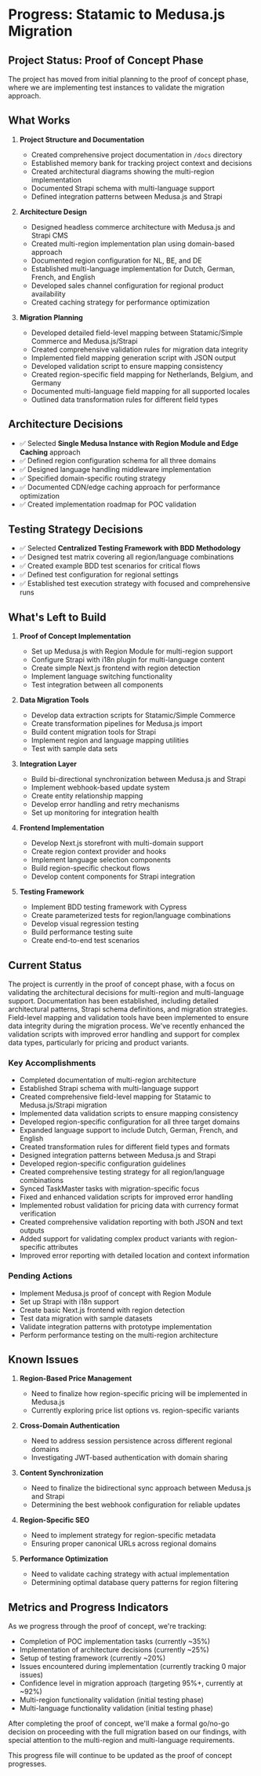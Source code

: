 # Progress: Statamic to Medusa.js Migration

## Project Status: Proof of Concept Phase

The project has moved from initial planning to the proof of concept phase, where we are implementing test instances to validate the migration approach.

## What Works

1. **Project Structure and Documentation**
   - Created comprehensive project documentation in `/docs` directory
   - Established memory bank for tracking project context and decisions
   - Created architectural diagrams showing the multi-region implementation
   - Documented Strapi schema with multi-language support
   - Defined integration patterns between Medusa.js and Strapi

2. **Architecture Design**
   - Designed headless commerce architecture with Medusa.js and Strapi CMS
   - Created multi-region implementation plan using domain-based approach
   - Documented region configuration for NL, BE, and DE
   - Established multi-language implementation for Dutch, German, French, and English
   - Developed sales channel configuration for regional product availability
   - Created caching strategy for performance optimization

3. **Migration Planning**
   - Developed detailed field-level mapping between Statamic/Simple Commerce and Medusa.js/Strapi
   - Created comprehensive validation rules for migration data integrity
   - Implemented field mapping generation script with JSON output
   - Developed validation script to ensure mapping consistency
   - Created region-specific field mapping for Netherlands, Belgium, and Germany
   - Documented multi-language field mapping for all supported locales
   - Outlined data transformation rules for different field types

## Architecture Decisions
- ✅ Selected **Single Medusa Instance with Region Module and Edge Caching** approach
- ✅ Defined region configuration schema for all three domains
- ✅ Designed language handling middleware implementation
- ✅ Specified domain-specific routing strategy
- ✅ Documented CDN/edge caching approach for performance optimization
- ✅ Created implementation roadmap for POC validation

## Testing Strategy Decisions
- ✅ Selected **Centralized Testing Framework with BDD Methodology**
- ✅ Designed test matrix covering all region/language combinations
- ✅ Created example BDD test scenarios for critical flows
- ✅ Defined test configuration for regional settings
- ✅ Established test execution strategy with focused and comprehensive runs

## What's Left to Build

1. **Proof of Concept Implementation**
   - Set up Medusa.js with Region Module for multi-region support
   - Configure Strapi with i18n plugin for multi-language content
   - Create simple Next.js frontend with region detection
   - Implement language switching functionality
   - Test integration between all components

2. **Data Migration Tools**
   - Develop data extraction scripts for Statamic/Simple Commerce
   - Create transformation pipelines for Medusa.js import
   - Build content migration tools for Strapi
   - Implement region and language mapping utilities
   - Test with sample data sets

3. **Integration Layer**
   - Build bi-directional synchronization between Medusa.js and Strapi
   - Implement webhook-based update system
   - Create entity relationship mapping
   - Develop error handling and retry mechanisms
   - Set up monitoring for integration health

4. **Frontend Implementation**
   - Develop Next.js storefront with multi-domain support
   - Create region context provider and hooks
   - Implement language selection components
   - Build region-specific checkout flows
   - Develop content components for Strapi integration

5. **Testing Framework**
   - Implement BDD testing framework with Cypress
   - Create parameterized tests for region/language combinations
   - Develop visual regression testing
   - Build performance testing suite
   - Create end-to-end test scenarios

## Current Status

The project is currently in the proof of concept phase, with a focus on validating the architectural decisions for multi-region and multi-language support. Documentation has been established, including detailed architectural patterns, Strapi schema definitions, and migration strategies. Field-level mapping and validation tools have been implemented to ensure data integrity during the migration process. We've recently enhanced the validation scripts with improved error handling and support for complex data types, particularly for pricing and product variants.

### Key Accomplishments

- Completed documentation of multi-region architecture
- Established Strapi schema with multi-language support
- Created comprehensive field-level mapping for Statamic to Medusa.js/Strapi migration
- Implemented data validation scripts to ensure mapping consistency
- Developed region-specific configuration for all three target domains
- Expanded language support to include Dutch, German, French, and English
- Created transformation rules for different field types and formats
- Designed integration patterns between Medusa.js and Strapi
- Developed region-specific configuration guidelines
- Created comprehensive testing strategy for all region/language combinations
- Synced TaskMaster tasks with migration-specific focus
- Fixed and enhanced validation scripts for improved error handling
- Implemented robust validation for pricing data with currency format verification
- Created comprehensive validation reporting with both JSON and text outputs
- Added support for validating complex product variants with region-specific attributes
- Improved error reporting with detailed location and context information

### Pending Actions

- Implement Medusa.js proof of concept with Region Module
- Set up Strapi with i18n support
- Create basic Next.js frontend with region detection
- Test data migration with sample datasets
- Validate integration patterns with prototype implementation
- Perform performance testing on the multi-region architecture

## Known Issues

1. **Region-Based Price Management**
   - Need to finalize how region-specific pricing will be implemented in Medusa.js
   - Currently exploring price list options vs. region-specific variants

2. **Cross-Domain Authentication**
   - Need to address session persistence across different regional domains
   - Investigating JWT-based authentication with domain sharing

3. **Content Synchronization**
   - Need to finalize the bidirectional sync approach between Medusa.js and Strapi
   - Determining the best webhook configuration for reliable updates

4. **Region-Specific SEO**
   - Need to implement strategy for region-specific metadata
   - Ensuring proper canonical URLs across regional domains

5. **Performance Optimization**
   - Need to validate caching strategy with actual implementation
   - Determining optimal database query patterns for region filtering

## Metrics and Progress Indicators

As we progress through the proof of concept, we're tracking:

- Completion of POC implementation tasks (currently ~35%)
- Implementation of architecture decisions (currently ~25%)
- Setup of testing framework (currently ~20%)
- Issues encountered during implementation (currently tracking 0 major issues)
- Confidence level in migration approach (targeting 95%+, currently at ~92%)
- Multi-region functionality validation (initial testing phase)
- Multi-language functionality validation (initial testing phase)

After completing the proof of concept, we'll make a formal go/no-go decision on proceeding with the full migration based on our findings, with special attention to the multi-region and multi-language requirements.

This progress file will continue to be updated as the proof of concept progresses. 